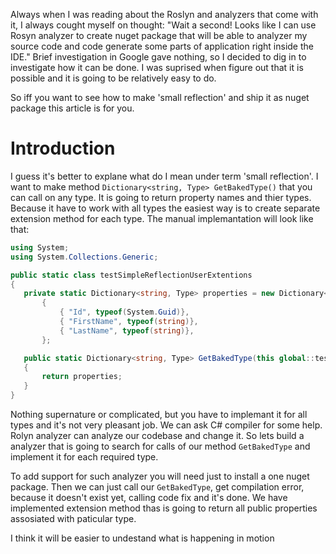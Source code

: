 Always when I was reading about the Roslyn and analyzers that come with it, I always cought myself on thought: "Wait a second! Looks like I can use Rosyn analyzer to create nuget package that will be able to analyzer my source code and code generate some parts of application right inside the IDE." Brief investigation in Google gave nothing, so I decided to dig in to investigate how it can be done. I was suprised when figure out that it is possible and it is going to be relatively easy to do.

So iff you want to see how to make 'small reflection' and ship it as nuget package this article is for you.

<cut/>

# Introduction

I guess it's  better to explane what do I mean under term 'small reflection'. I want to make method ``` Dictionary<string, Type> GetBakedType() ``` that you can call on any type. It is going to return property names and thier types. Because it have to work with all types the easiest way is to create separate extension method for each type. The manual implemantation will look like that:

``` cs
using System;
using System.Collections.Generic;

public static class testSimpleReflectionUserExtentions
{
   private static Dictionary<string, Type> properties = new Dictionary<string, Type>
       {
           { "Id", typeof(System.Guid)},
           { "FirstName", typeof(string)},
           { "LastName", typeof(string)},
       };

   public static Dictionary<string, Type> GetBakedType(this global::testSimpleReflection.User value)
   {
       return properties;
   }
}
```

Nothing supernature or complicated, but you have to implemant it for all types and it's not very pleasant job. We can ask C# compiler for some help. Rolyn analyzer can analyze our codebase and change it. So lets build a analyzer that is going to search for calls of our method ``` GetBakedType ``` and implement it for each required type.

To add support for such analyzer you will need just to install a one nuget package. Then we can just call our ``` GetBakedType ```, get compilation error, because it doesn't exist yet, calling code fix and it's done. We have implemented extension method thas is going to return all public properties assosiated with paticular type.

I think it will be easier to undestand what is happening in motion
